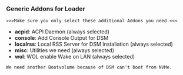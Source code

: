 ### Generic Addons for Loader

`>>>Make sure you only select these additional Addons you need.<<<`

* **acpid**: ACPI Daemon (always selected)
* **console**: Add Console Output for DSM
* **localrss**: Local RSS Server for DSM Installation (always selected)
* **misc**: Utilities we need (always selected)
* **wol**: WOL enable Wake on LAN (always selected)

`We need another Bootvolume because of DSM can't boot from NVMe.`